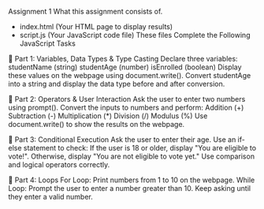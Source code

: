 Assignment 1
What this assignment consists of.

- index.html (Your HTML page to display results)
- script.js (Your JavaScript code file)
These files Complete the Following JavaScript Tasks

🔹 Part 1: Variables, Data Types & Type Casting
Declare three variables:
studentName (string)
studentAge (number)
isEnrolled (boolean)
Display these values on the webpage using document.write().
Convert studentAge into a string and display the data type before and after conversion.

🔹 Part 2: Operators & User Interaction 
Ask the user to enter two numbers using prompt().
Convert the inputs to numbers and perform:
Addition (+)
Subtraction (-)
Multiplication (*)
Division (/)
Modulus (%)
Use document.write() to show the results on the webpage.

🔹 Part 3: Conditional Execution 
Ask the user to enter their age.
Use an if-else statement to check:
If the user is 18 or older, display "You are eligible to vote!".
Otherwise, display "You are not eligible to vote yet."
Use comparison and logical operators correctly.

🔹 Part 4: Loops 
For Loop: Print numbers from 1 to 10 on the webpage.
While Loop:
Prompt the user to enter a number greater than 10.
Keep asking until they enter a valid number.
